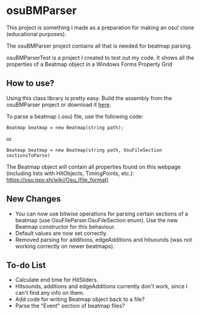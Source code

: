 # osuBMParser

This project is something I made as a preparation for making an osu! clone (educational purposes).

The osuBMParser project contains all that is needed for beatmap parsing.

osuBMParserTest is a project I created to test out my code. It shows all the properties of a Beatmap object in a Windows Forms Property Grid

## How to use?

Using this class library is pretty easy.
Build the assembly from the osuBMParser project or download it [here](https://github.com/Razacx/osuBMParser/raw/master/osuBMParser/bin/Debug/osuBMParser.dll).

To parse a beatmap (.osu) file, use the following code:

```Beatmap beatmap = new Beatmap(string path);```

or

```Beatmap beatmap = new Beatmap(string path, OsuFileSection sectionsToParse)```

The Beatmap object will contain all properties found on this webpage (including lists with HitObjects, TimingPoints, etc.):
https://osu.ppy.sh/wiki/Osu_(file_format)

## New Changes
* You can now use bitwise operations for parsing certain sections of a beatmap (use OsuFileParser.OsuFileSection enum). Use the new Beatmap constructor for this behaviour.
* Default values are now set correctly.
* Removed parsing for additions, edgeAdditions and hitsounds (was not working correctly on newer beatmaps).

## To-do List
* Calculate end time for HitSliders.
* Hitsounds, additions and edgeAdditions currently don't work, since I can't find any info on them.
* Add code for writing Beatmap object back to a file?
* Parse the "Event" section of beatmap files?